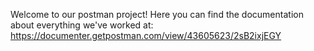 Welcome to our postman project!
Here you can find the documentation about everything we've worked at: https://documenter.getpostman.com/view/43605623/2sB2ixjEGY
